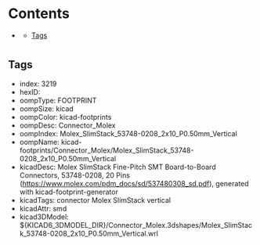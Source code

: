 



Contents
========

* [](#)
	* [Tags](#tags)

# 

## Tags

- index: 3219
- hexID: 
- oompType: FOOTPRINT
- oompSize: kicad
- oompColor: kicad-footprints
- oompDesc: Connector_Molex
- oompIndex: Molex_SlimStack_53748-0208_2x10_P0.50mm_Vertical
- oompName: kicad-footprints/Connector_Molex/Molex_SlimStack_53748-0208_2x10_P0.50mm_Vertical
- kicadDesc: Molex SlimStack Fine-Pitch SMT Board-to-Board Connectors, 53748-0208, 20 Pins (https://www.molex.com/pdm_docs/sd/537480308_sd.pdf), generated with kicad-footprint-generator
- kicadTags: connector Molex SlimStack vertical
- kicadAttr: smd
- kicad3DModel: ${KICAD6_3DMODEL_DIR}/Connector_Molex.3dshapes/Molex_SlimStack_53748-0208_2x10_P0.50mm_Vertical.wrl
